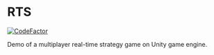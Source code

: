 # RTS

[![CodeFactor](https://www.codefactor.io/repository/github/dmitrykonyshov/rts/badge)](https://www.codefactor.io/repository/github/dmitrykonyshov/rts)


Demo of a multiplayer real-time strategy game on Unity game engine.  
